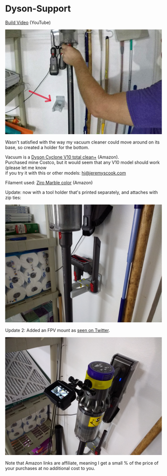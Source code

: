 # Dyson-Support

[Build Video](https://www.youtube.com/watch?v=HBelcYwwJto) (YouTube)

![image](Dyson-crop.jpg)

Wasn't satisfied with the way my vacuum cleaner could move around on its base, so created a holder for the bottom.

Vacuum is a [Dyson Cyclone V10 total clean+](https://amzn.to/2sMd589) (Amazon).  
Purchased mine Costco, but it would seem that any V10 model should work (please let me know  
if you try it with this or other models: hi@jeremyscook.com

Filament used: [Ziro Marble color](https://amzn.to/2Pf6JqD) (Amazon)

Update: now with a tool holder that's printed separately, and attaches with zip ties:

![image](wtools.jpg)

Update 2: Added an FPV mount as [seen on Twitter](https://twitter.com/JeremySCook/status/1202614988210417670).

![image](dysonfpv.jpg)

Note that Amazon links are affiliate, meaning I get a small % of the price of your purchases at no additional cost to you.
